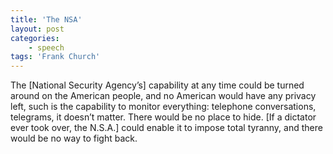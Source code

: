 ```yaml
---
title: 'The NSA'
layout: post
categories:
    - speech
tags: 'Frank Church'
---
```


The \[National Security Agency’s\] capability at any time could be turned around on the American people, and no American would have any privacy left, such is the capability to monitor everything: telephone conversations, telegrams, it doesn’t matter. There would be no place to hide. \[If a dictator ever took over, the N.S.A.\] could enable it to impose total tyranny, and there would be no way to fight back.